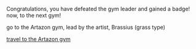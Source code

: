 Congratulations, you have defeated the gym leader and gained a badge! now, to the next gym!

go to the Artazon gym, lead by the artist, Brassius (grass type)

[travel to the Artazon gym]()